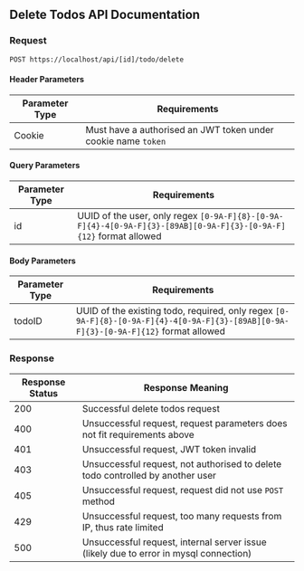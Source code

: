 ## Delete Todos API Documentation

### Request

`POST https://localhost/api/[id]/todo/delete`

#### Header Parameters

| Parameter Type | Requirements |
|----------------|--------------|
| Cookie | Must have a authorised an JWT token under cookie name `token` |

#### Query Parameters

| Parameter Type | Requirements |
|----------------|--------------|
| id | UUID of the user, only regex `[0-9A-F]{8}-[0-9A-F]{4}-4[0-9A-F]{3}-[89AB][0-9A-F]{3}-[0-9A-F]{12}` format allowed |

#### Body Parameters

| Parameter Type | Requirements |
|----------------|--------------|
| todoID | UUID of the existing todo, required, only regex `[0-9A-F]{8}-[0-9A-F]{4}-4[0-9A-F]{3}-[89AB][0-9A-F]{3}-[0-9A-F]{12}` format allowed |

### Response

| Response Status | Response Meaning |
|-|-|
| 200 | Successful delete todos request |
| 400 | Unsuccessful request, request parameters does not fit requirements above |
| 401 | Unsuccessful request, JWT token invalid |
| 403 | Unsuccessful request, not authorised to delete todo controlled by another user |
| 405 | Unsuccessful request, request did not use `POST` method |
| 429 | Unsuccessful request, too many requests from IP, thus rate limited |
| 500 | Unsuccessful request, internal server issue (likely due to error in mysql connection) |